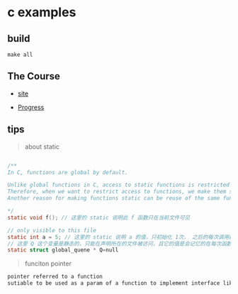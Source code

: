 # c examples

## build

```shell
make all
```

## The Course

- [site](https://www.runoob.com/cprogramming/c-tutorial.html)

- [Progress](https://www.runoob.com/cprogramming/c-functions.html)

## tips

> about static

```c

/**
In C, functions are global by default. 

Unlike global functions in C, access to static functions is restricted to the file where they are declared. 
Therefore, when we want to restrict access to functions, we make them static. 
Another reason for making functions static can be reuse of the same function name in other files.

*/
static void f(); // 这里的 static 说明此 f 函数只在当前文件可见

// only visible to this file
static int a = 5; // 这里的 static 说明 a 的值，只初始化 1次， 之后的每次调用都在当前值的基础上变化，即使它被定义在函数的内部
// 这里 Q 这个变量是静态的，只能在声明所在的文件被访问，且它的值是会记忆的在每次函数调用间, 所以消息队列这种概念，就很适合声明为 static 的
static struct global_quene * Q=null
```

> funciton pointer

```c
pointer referred to a function
sutiable to be used as a param of a function to implement interface like things

```
